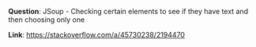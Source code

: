 **Question**: JSoup - Checking certain elements to see if they have text and then choosing only one

**Link**: https://stackoverflow.com/a/45730238/2194470
